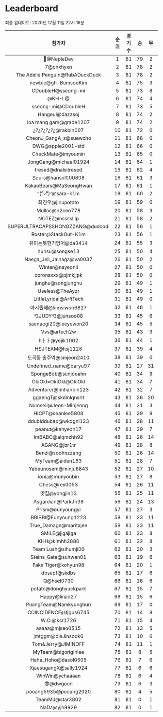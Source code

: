 # Leaderboard
최종 업데이트: 2020년 12월 11일 22시 19분




| 참가자 | 순위 | 경기수 | 승 | 무 | 패 | 승점 |
|:---:|:---:|:---:|:---:|:---:|:---:|:---:|
| 🥈@NepleDev | 1 | 81 | 79 | 2 | 0 | 239 |
| 7@chxhyxn | 2 | 81 | 78 | 2 | 1 | 236 |
| The Adelie Penguin@RubADuckDuck | 3 | 81 | 78 | 2 | 1 | 236 |
| newbie@gh-BumsooKim | 4 | 81 | 75 | 3 | 3 | 228 |
| CDoubleH@sseong-mi | 5 | 81 | 73 | 8 | 0 | 227 |
| @‮@L-HK | 6 | 81 | 74 | 4 | 3 | 226 |
| sseong-mi@CDoubleH | 7 | 81 | 73 | 5 | 3 | 224 |
| Hangeul@dazzsoj | 8 | 81 | 74 | 2 | 5 | 224 |
| loa mang gam@grade1207 | 9 | 81 | 74 | 2 | 5 | 224 |
| ¿?¿?¿?¿?¿@rakbin007 | 10 | 81 | 72 | 0 | 9 | 216 |
| CheonJ_GangA_z@suewcho | 11 | 81 | 68 | 0 | 13 | 204 |
| DWG@apple2001-std | 12 | 81 | 66 | 0 | 15 | 198 |
| CheckMate@imyoumin | 13 | 81 | 65 | 0 | 16 | 195 |
| JongGang@michael01924 | 14 | 81 | 64 | 1 | 16 | 193 |
| tresed@dnalsitresed | 15 | 81 | 62 | 4 | 15 | 190 |
| Spurs@hansol000808 | 16 | 81 | 61 | 3 | 17 | 186 |
| KakaoBears@MaSeongHwan | 17 | 81 | 61 | 1 | 19 | 184 |
| ◝(⁰▿⁰)◜@sara-k1m | 18 | 81 | 60 | 2 | 19 | 182 |
| 최진우@jinupotato | 19 | 81 | 59 | 0 | 22 | 177 |
| Mulloc@n2ceo778 | 20 | 81 | 58 | 3 | 20 | 177 |
| NOTEZ@nsssslllp | 21 | 81 | 58 | 2 | 21 | 176 |
| SUPERULTRACAPSSHONGZZANG@dudcodi | 22 | 81 | 56 | 1 | 24 | 169 |
| Roster@StackOut-K1m | 23 | 81 | 56 | 1 | 24 | 169 |
| 유미는못한거없어@da3414 | 24 | 81 | 55 | 3 | 23 | 168 |
| hunsu@songse13 | 25 | 81 | 50 | 4 | 27 | 154 |
| Naega_Jeil_Jalnaga@va0037 | 26 | 81 | 50 | 2 | 29 | 152 |
| Winter@nayeonii | 27 | 81 | 50 | 0 | 31 | 150 |
| coronaxxx@pjmkjjpk | 28 | 81 | 50 | 0 | 31 | 150 |
| junghu@songjunghu | 29 | 81 | 49 | 1 | 31 | 148 |
| Useless@TheAyzr | 30 | 81 | 49 | 1 | 31 | 148 |
| LittleLyrical@ArfiTech | 31 | 81 | 49 | 0 | 32 | 147 |
| 아시원해@kimsiwon6827 | 32 | 81 | 48 | 1 | 32 | 145 |
| 💘JUDY💘@junsoo08 | 33 | 81 | 45 | 6 | 30 | 141 |
| saenaegi20@leeyewon20 | 34 | 81 | 45 | 5 | 31 | 140 |
| Vvs@artech2w | 35 | 81 | 43 | 9 | 29 | 138 |
| hㅏㅏ@yejik1002 | 36 | 81 | 44 | 1 | 36 | 133 |
| HSJTEAM@hsj1128 | 37 | 81 | 39 | 4 | 38 | 121 |
| 도곡동 솜주먹@smjeon2410 | 38 | 81 | 39 | 0 | 42 | 117 |
| Undefined_name@baryu97 | 39 | 81 | 27 | 31 | 23 | 112 |
| SpongeBob@sunjooahn | 40 | 81 | 34 | 9 | 38 | 111 |
| OkiOkl=OkiOkl@OkiOkl | 41 | 81 | 34 | 7 | 40 | 109 |
| Adventurer@Imhanbin123 | 42 | 81 | 32 | 7 | 42 | 103 |
| ggaengT@skdmlqnsrlt | 43 | 81 | 26 | 20 | 35 | 98 |
| Numseil@Jeon-Minjeong | 44 | 81 | 31 | 3 | 47 | 96 |
| HICPT@seanlee5808 | 45 | 81 | 29 | 9 | 43 | 96 |
| ddubiddubap@wkdgnl123 | 46 | 81 | 28 | 11 | 42 | 95 |
| peanut@kahyeon17 | 47 | 81 | 29 | 7 | 45 | 94 |
| ImBABO@alqmzhh92 | 48 | 81 | 26 | 14 | 41 | 92 |
| AGANG@jbr1tr | 49 | 81 | 28 | 8 | 45 | 92 |
| Benzi@soohnzzang | 50 | 81 | 26 | 14 | 41 | 92 |
| MyTeam@aiden163 | 51 | 81 | 28 | 7 | 46 | 91 |
| Yabeunosem@minju8843 | 52 | 81 | 27 | 10 | 44 | 91 |
| ionia@munyoubin | 53 | 81 | 27 | 8 | 46 | 89 |
| Chess@rex0053 | 54 | 81 | 26 | 11 | 44 | 89 |
| 맛집@yongjin13 | 55 | 81 | 25 | 11 | 45 | 86 |
| Asgardian@ParkJh38 | 56 | 81 | 24 | 13 | 44 | 85 |
| Prism@eunyoungyi | 57 | 81 | 27 | 3 | 51 | 84 |
| BBIBBI@Eunyoung1223 | 58 | 81 | 23 | 11 | 47 | 80 |
| True_Damage@maritajee | 59 | 81 | 23 | 11 | 47 | 80 |
| SMILE@jigajiga | 60 | 81 | 23 | 8 | 50 | 77 |
| KHH@kimhh2880 | 61 | 81 | 22 | 8 | 51 | 74 |
| Team Lush@sihumji00 | 62 | 81 | 20 | 3 | 58 | 63 |
| Steins_Gate@suhwan01 | 63 | 81 | 19 | 6 | 56 | 63 |
| Fake Tiger@kohyun98 | 64 | 81 | 20 | 1 | 60 | 61 |
| dbsepf@skdbs | 65 | 81 | 17 | 6 | 58 | 57 |
| Q@hsel0730 | 66 | 81 | 16 | 6 | 59 | 54 |
| potato@donghyuckpark | 67 | 81 | 15 | 7 | 59 | 52 |
| Happy@linad27 | 68 | 81 | 15 | 6 | 60 | 51 |
| PuangTeam@Namkyunghun | 69 | 81 | 17 | 0 | 64 | 51 |
| COINCIDENCE@tjgus6745 | 70 | 81 | 14 | 8 | 59 | 50 |
| W.O.@ksr1726 | 71 | 81 | 15 | 4 | 62 | 49 |
| aaaaa@mjseo0515 | 72 | 81 | 13 | 5 | 63 | 44 |
| jmtggm@dlaJinsook6 | 73 | 81 | 10 | 6 | 65 | 36 |
| Tom&Jerry@JIMINOFF | 74 | 81 | 11 | 1 | 69 | 34 |
| MyTeam@bigoriginlee | 75 | 81 | 8 | 5 | 68 | 29 |
| Haha_Hoho@dasol0605 | 76 | 81 | 7 | 6 | 68 | 27 |
| XjaesugangX@sally1924 | 77 | 81 | 6 | 6 | 69 | 24 |
| WinWin@ychaaaan | 78 | 81 | 6 | 4 | 71 | 22 |
| 😎@dwgoon | 79 | 81 | 6 | 3 | 72 | 21 |
| pooang5935@pooang2020 | 80 | 81 | 4 | 5 | 72 | 17 |
| TeamMJ@star3802 | 81 | 81 | 0 | 1 | 80 | 1 |
| NaDa@yjh9929 | 82 | 81 | 0 | 1 | 80 | 1 |